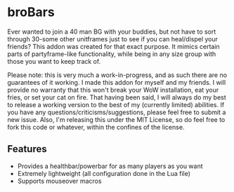 # broBars

Ever wanted to join a 40 man BG with your buddies, but not have to sort through 30-some other unitframes just to see if you can heal/dispel your friends?  This addon was created for that exact purpose.  It mimics certain parts of partyframe-like functionality, while being in any size group with those you want to keep track of.

Please note:  this is very much a work-in-progress, and as such there are no guarantees of it working.  I made this addon for myself and my friends.  I will provide no warranty that this won't break your WoW installation, eat your fries, or set your cat on fire.  That having been said, I will always do my best to release a working version to the best of my (currently limited) abilities.  If you have any questions/criticisms/suggestions, please feel free to submit a new issue.  Also, I'm releasing this under the MIT License, so do feel free to fork this code or whatever, within the confines of the license.

## Features

* Provides a healthbar/powerbar for as many players as you want
* Extremely lightweight (all configuration done in the Lua file)
* Supports mouseover macros
